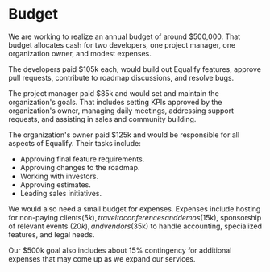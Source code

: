# Budget

We are working to realize an annual budget of around $500,000. That budget allocates cash for two developers, one project manager, one organization owner, and modest expenses.

The developers paid $105k each, would build out Equalify features, approve pull requests, contribute to roadmap discussions, and resolve bugs.

The project manager paid $85k and would set and maintain the organization's goals. That includes setting KPIs approved by the organization's owner, managing daily meetings, addressing support requests, and assisting in sales and community building.

The organization's owner paid $125k and would be responsible for all aspects of Equalify. Their tasks include:

- Approving final feature requirements.
- Approving changes to the roadmap.
- Working with investors.
- Approving estimates.
- Leading sales initiatives.

We would also need a small budget for expenses. Expenses include hosting for non-paying clients($5k), travel to conferences and demos ($15k), sponsorship of relevant events ($20k), and vendors ($35k) to handle accounting, specialized features, and legal needs.

Our $500k goal also includes about 15% contingency for additional expenses that may come up as we expand our services.
